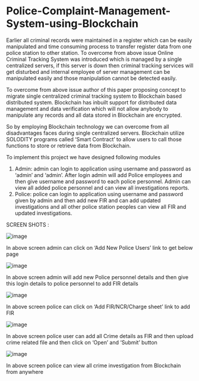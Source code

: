 # Police-Complaint-Management-System-using-Blockchain

Earlier all criminal records were maintained in a register which can be easily manipulated and time consuming process to transfer register data from one police station to other station. To overcome from above issue Online Criminal Tracking System was introduced which is managed by a single centralized servers, if this server is down then criminal tracking services will get disturbed and internal employee of server management can be manipulated easily and those manipulation cannot be detected easily. 

To overcome from above issue author of this paper proposing concept to migrate single centralized criminal tracking system to Blockchain based distributed system. Blockchain has inbuilt support for distributed data management and data verification which will not allow anybody to manipulate any records and all data stored in Blockchain are encrypted.

So by employing Blockchain technology we can overcome from all disadvantages faces during single centralized servers.
Blockchain utilize SOLODITY programs called ‘Smart Contract’ to allow users to call those functions to store or retrieve data from Blockchain. 

To implement this project we have designed following modules
1)	Admin: admin can login to application using username and password as ‘admin’ and ‘admin’. After login admin will add Police employees and then give username and password to each police personnel. Admin can view all added police personnel and can view all investigations reports.
2)	Police: police can login to application using username and password given by admin and then add new FIR and can add updated investigations and all other police station peoples can view all FIR and updated investigations.

SCREEN SHOTS :

![image](https://github.com/Tarun21p/Police-Complaint-Management-System-using-Blockchain/assets/127124654/3695fd33-ce89-470a-8e28-368f5b6f4916)

In above screen admin can click on ‘Add New Police Users’ link to get below page

![image](https://github.com/Tarun21p/Police-Complaint-Management-System-using-Blockchain/assets/127124654/501431ba-ea67-47c5-b443-6554c442c9a1)

In above screen admin will add new Police personnel details and then give this login details to police personnel to add FIR details

![image](https://github.com/Tarun21p/Police-Complaint-Management-System-using-Blockchain/assets/127124654/4f4f7cc4-e6f3-4d96-93f6-cb32e8eb65c5)

In above screen police can click on ‘Add FIR/NCR/Charge sheet’ link to add FIR

![image](https://github.com/Tarun21p/Police-Complaint-Management-System-using-Blockchain/assets/127124654/32868d1c-2d51-4722-b752-5c7ef0446c88)

In above screen police user can add all Crime details as FIR and then upload crime related file and then click on ‘Open’ and ‘Submit’ button

![image](https://github.com/Tarun21p/Police-Complaint-Management-System-using-Blockchain/assets/127124654/6d400ee3-d4a3-44ee-b6a9-9f0bf062a1cc)

In above screen police can view all crime investigation from Blockchain from anywhere








